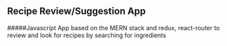 ## Recipe Review/Suggestion App
#####Javascript App based on the MERN stack and redux, react-router to review and look for recipes by searching for ingredients
